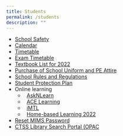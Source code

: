 ```yaml
---
title: Students
permalink: /students
description: ""
---
```

*   [School Safety](/clementeens/school-safety)  
*   [Calendar](https://calendar.google.com/calendar/embed?src=moe.edu.sg_07rtue1mp6980u56a7tt9ui2qo%40group.calendar.google.com&ctz=Asia%2FSingapore)    
*   [Timetable](/clementeens/time-table)
*   [Exam Timetable](/clementeens/examination-time-table)
*   [Textbook List for 2022](/clementeens/textbook-list-for-2022) 
*   [Purchase of School Uniform and PE Attire](/clementeens/purchase-of-school-uniform-and-pe-attire)
*   [School Rules and Regulations](/files/CTSS%20CODE%20OF%20CONDUCT%2026Oct2021.pdf)
*   [Student Protection Plan](/clementeens/student-protection-plan)
*   Online learning
	*     [AskNLearn](https://lms.asknlearn.com/CTSS/login.aspx)
	*     [ACE Learning](http://www.ace-learning.com/index.php.)
	*     [iMTL](https://imtl.sg/wp-login.php)
	*     [Home-based Learning 2022](https://clementitownsec-moe-edu-sg-admin.cwp.sg/clementeens/home-based-learning-2020)
*   [Reset MIMS Password](https://student.iams.ssoe.moe.edu.sg/)
*   [CTSS Library Search Portal (OPAC](https://schoolibrary.moe.edu.sg/clementitownsec/cgi-bin/spydus.exe/MSGTRN/WPAC/HOME)